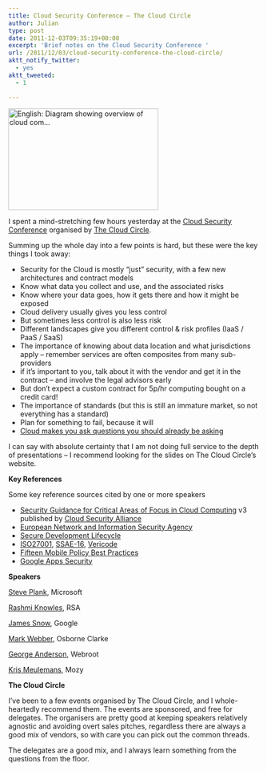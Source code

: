 ```yaml
---
title: Cloud Security Conference – The Cloud Circle
author: Julian
type: post
date: 2011-12-03T09:35:19+00:00
excerpt: 'Brief notes on the Cloud Security Conference '
url: /2011/12/03/cloud-security-conference-the-cloud-circle/
aktt_notify_twitter:
  - yes
aktt_tweeted:
  - 1

---
```

<div class="mceTemp">
  <dl class="wp-caption zemanta-img aligncenter" style="width: 310px;">
    <dt class="wp-caption-dt">
      <a href="http://commons.wikipedia.org/wiki/File:Cloud_computing.jpg"><img class="zemanta-img-inserted zemanta-img-configured" title="English: Diagram showing overview of cloud com..." src="http://upload.wikimedia.org/wikipedia/commons/thumb/6/69/Cloud_computing.jpg/300px-Cloud_computing.jpg" alt="English: Diagram showing overview of cloud com..." width="300" height="203" /></a>
    </dt>
  </dl>
</div>

I spent a mind-stretching few hours yesterday at the <a href="http://www.thecloudcircle.com/event/2nd-cloud-circle-security-conference" target="_blank">Cloud Security Conference</a> organised by <a href="http://www.thecloudcircle.com/" target="_blank">The Cloud Circle</a>.

Summing up the whole day into a few points is hard, but these were the key things I took away:

  * Security for the Cloud is mostly “just” security, with a few new architectures and contract models
  * Know what data you collect and use, and the associated risks
  * Know where your data goes, how it gets there and how it might be exposed
  * Cloud delivery usually gives you less control
  * But sometimes less control is also less risk
  * Different landscapes give you different control & risk profiles (IaaS / PaaS / SaaS)
  * The importance of knowing about data location and what jurisdictions apply – remember services are often composites from many sub-providers
  * if it’s important to you, talk about it with the vendor and get it in the contract – and involve the legal advisors early
  * But don’t expect a custom contract for 5p/hr computing bought on a credit card!
  * The importance of standards (but this is still an immature market, so not everything has a standard)
  * Plan for something to fail, because it will
  * <a href="http://www.osborneclarke.com/publications/sectors/digital-business/update/2011/digital-business-update-november-2011/what-is-it-about-cloud-that-makes-business-ask-questions-they-should-already-be-asking.aspx" target="_blank">Cloud makes you ask questions you should already be asking</a>

I can say with absolute certainty that I am not doing full service to the depth of presentations – I recommend looking for the slides on The Cloud Circle’s website.

**Key References**

Some key reference sources cited by one or more speakers

  * <a href="https://cloudsecurityalliance.org/research/initiatives/security-guidance/" target="_blank">Security Guidance for Critical Areas of Focus in Cloud Computing</a> v3 published by <a href="https://cloudsecurityalliance.org/" target="_blank">Cloud Security Alliance</a>
  * <a href="http://www.enisa.europa.eu/" target="_blank">European Network and Information Security Agency</a>
  * <a href="http://www.microsoft.com/security/sdl/" target="_blank">Secure Development Lifecycle</a>
  * <a href="http://en.wikipedia.org/wiki/ISO/IEC_27001" target="_blank">ISO27001</a>, <a href="http://www.ssae-16.com/" target="_blank">SSAE-16</a>, <a href="http://vericode.com/" target="_blank">Vericode</a>
  * <a href="https://info.mobileiron.com/forrester-15-mobile-policy-best-practices.html" target="_blank">Fifteen Mobile Policy Best Practices</a>
  * <a href="http://www.google.com/apps/intl/en/business/infrastructure_security.html" target="_blank">Google Apps Security</a>

<!--more-->

**Speakers**

<p align="left">
  <a href="http://blogs.msdn.com/b/plankytronixx/" target="_blank">Steve Plank</a>, Microsoft
</p>

<a href="http://www.linkedin.com/profile/view?id=2295244" target="_blank">Rashmi Knowles</a>, RSA

<a href="http://twitter.com/#!/jamesmsnow" target="_blank">James Snow</a>, Google

<a href="http://www.osborneclarke.com/contact-us/people-finder/people/vwx/w/webber-mark.aspx" target="_blank">Mark Webber</a>, Osborne Clarke

<a href="http://www.linkedin.com/in/georgeanderson" target="_blank">George Anderson</a>, Webroot

<a href="http://scribe.twitter.com/#!/KrisMeule" target="_blank">Kris Meulemans</a>, Mozy

**The Cloud Circle**

I’ve been to a few events organised by The Cloud Circle, and I whole-heartedly recommend them. The events are sponsored, and free for delegates. The organisers are pretty good at keeping speakers relatively agnostic and avoiding overt sales pitches, regardless there are always a good mix of vendors, so with care you can pick out the common threads.

The delegates are a good mix, and I always learn something from the questions from the floor.

<div class="zemanta-pixie" style="margin-top: 10px; height: 15px;">
  <img class="zemanta-pixie-img" style="border: none; float: right;" src="http://img.zemanta.com/pixy.gif?x-id=7b6ea53f-f3c3-4807-a3ea-b02f8bb4d24a" alt="" />
</div>